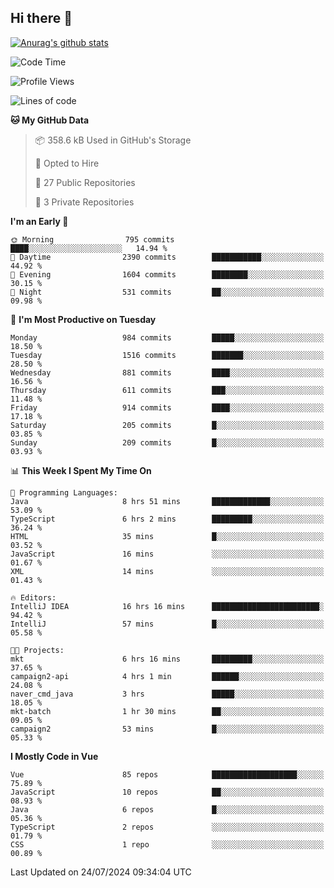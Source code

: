 ## Hi there 👋

[![Anurag's github stats](https://github-readme-stats.vercel.app/api?username=Songwonseok)](https://github.com/anuraghazra/github-readme-stats)



<!--START_SECTION:waka-->
![Code Time](http://img.shields.io/badge/Code%20Time-2%2C943%20hrs%2033%20mins-blue)

![Profile Views](http://img.shields.io/badge/Profile%20Views-0-blue)

![Lines of code](https://img.shields.io/badge/From%20Hello%20World%20I%27ve%20Written-34.8%20million%20lines%20of%20code-blue)

**🐱 My GitHub Data** 

> 📦 358.6 kB Used in GitHub's Storage 
 > 
> 💼 Opted to Hire
 > 
> 📜 27 Public Repositories 
 > 
> 🔑 3 Private Repositories 
 > 
**I'm an Early 🐤** 

```text
🌞 Morning                795 commits         ████░░░░░░░░░░░░░░░░░░░░░   14.94 % 
🌆 Daytime                2390 commits        ███████████░░░░░░░░░░░░░░   44.92 % 
🌃 Evening                1604 commits        ████████░░░░░░░░░░░░░░░░░   30.15 % 
🌙 Night                  531 commits         ██░░░░░░░░░░░░░░░░░░░░░░░   09.98 % 
```
📅 **I'm Most Productive on Tuesday** 

```text
Monday                   984 commits         █████░░░░░░░░░░░░░░░░░░░░   18.50 % 
Tuesday                  1516 commits        ███████░░░░░░░░░░░░░░░░░░   28.50 % 
Wednesday                881 commits         ████░░░░░░░░░░░░░░░░░░░░░   16.56 % 
Thursday                 611 commits         ███░░░░░░░░░░░░░░░░░░░░░░   11.48 % 
Friday                   914 commits         ████░░░░░░░░░░░░░░░░░░░░░   17.18 % 
Saturday                 205 commits         █░░░░░░░░░░░░░░░░░░░░░░░░   03.85 % 
Sunday                   209 commits         █░░░░░░░░░░░░░░░░░░░░░░░░   03.93 % 
```


📊 **This Week I Spent My Time On** 

```text
💬 Programming Languages: 
Java                     8 hrs 51 mins       █████████████░░░░░░░░░░░░   53.09 % 
TypeScript               6 hrs 2 mins        █████████░░░░░░░░░░░░░░░░   36.24 % 
HTML                     35 mins             █░░░░░░░░░░░░░░░░░░░░░░░░   03.52 % 
JavaScript               16 mins             ░░░░░░░░░░░░░░░░░░░░░░░░░   01.67 % 
XML                      14 mins             ░░░░░░░░░░░░░░░░░░░░░░░░░   01.43 % 

🔥 Editors: 
IntelliJ IDEA            16 hrs 16 mins      ████████████████████████░   94.42 % 
IntelliJ                 57 mins             █░░░░░░░░░░░░░░░░░░░░░░░░   05.58 % 

🐱‍💻 Projects: 
mkt                      6 hrs 16 mins       █████████░░░░░░░░░░░░░░░░   37.65 % 
campaign2-api            4 hrs 1 min         ██████░░░░░░░░░░░░░░░░░░░   24.08 % 
naver_cmd_java           3 hrs               █████░░░░░░░░░░░░░░░░░░░░   18.05 % 
mkt-batch                1 hr 30 mins        ██░░░░░░░░░░░░░░░░░░░░░░░   09.05 % 
campaign2                53 mins             █░░░░░░░░░░░░░░░░░░░░░░░░   05.33 % 
```

**I Mostly Code in Vue** 

```text
Vue                      85 repos            ███████████████████░░░░░░   75.89 % 
JavaScript               10 repos            ██░░░░░░░░░░░░░░░░░░░░░░░   08.93 % 
Java                     6 repos             █░░░░░░░░░░░░░░░░░░░░░░░░   05.36 % 
TypeScript               2 repos             ░░░░░░░░░░░░░░░░░░░░░░░░░   01.79 % 
CSS                      1 repo              ░░░░░░░░░░░░░░░░░░░░░░░░░   00.89 % 
```




 Last Updated on 24/07/2024 09:34:04 UTC
<!--END_SECTION:waka-->
